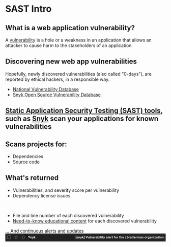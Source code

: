# SAST Intro


## What is a web application vulnerability?

A [vulnerability](https://owasp.org/www-community/vulnerabilities/) is a hole or a weakness in an application that allows an attacker to cause harm to the stakeholders of an application.


## Discovering new web app vulnerabilities

Hopefully, newly discovered vulnerabilities (also called "0-days"), are reported by ethical hackers, in a responsible way.

* [National Vulnerability Database](https://nvd.nist.gov)
* [Snyk Open Source Vulnerability Database](https://security.snyk.io)

## [Static Application Security Testing (SAST) tools](https://owasp.org/www-community/Source_Code_Analysis_Tools), such as [Snyk](https://snyk.io/) scan your applications for known vulnerabilities


## Scans projects for:

* Dependencies
* Source code


## What's returned

* Vulnerabilities, and severity score per vulnerability
* Dependency license issues

![]()
* File and line number of each discovered vulnerability
* [Need-to-know educational content](https://learn.snyk.io/lessons/sql-injection/java/) for each discovered vulnerability


... And continuous alerts and updates ![](/images/snyk-vulnerability-email-alert.png)
